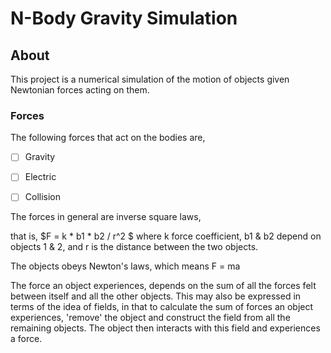 # N-Body Gravity Simulation #

## About ##
This project is a numerical simulation of the motion of objects given Newtonian forces acting on them.

### Forces ###
The following forces that act on the bodies are,

 - [ ] Gravity 
 - [ ] Electric
 - [ ] Collision


The forces in general are inverse square laws,

that is, $F = k \* b1 \* b2 / r^2 $
where k force coefficient, b1 & b2 depend on objects 1 & 2, and r is the distance between the two objects.


The objects obeys Newton's laws, which means F = ma

The force an object experiences, depends on the sum of all the forces felt between itself and all the other objects. 
This may also be expressed in terms of the idea of fields, in that to calculate the sum of forces an object experiences, 'remove' the object and construct the field from all the remaining objects. The object then interacts with this field and experiences a force.



